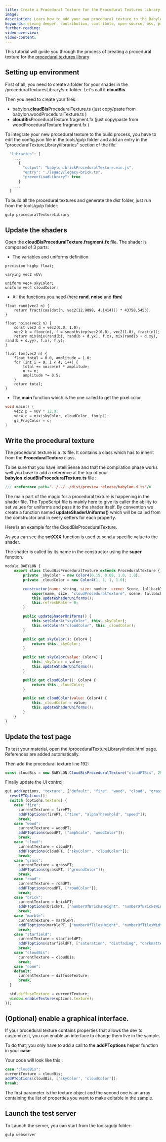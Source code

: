 ```yaml
---
title: Create a Procedural Texture for the Procedural Textures Library
image:
description: Learn how to add your own procedural texture to the Babylon.js procedural textures library.
keywords: diving deeper, contribution, contribute, open-source, oss, procedural textures library, procedural textures, develope
further-reading:
video-overview:
video-content:
---
```


This tutorial will guide you through the process of creating a procedural texture for the [procedural textures library](https://github.com/BabylonJS/Babylon.js/tree/master/packages/dev/proceduralTextures)

## Setting up environment

First of all, you need to create a folder for your shader in the /proceduralTexturesLibrary/src folder. Let's call it **cloudBis**.

Then you need to create your files:

- babylon.**cloudBis**ProceduralTexture.ts (just copy/paste from babylon.woodProceduralTexture.ts )
- **cloudBis**ProceduralTexture.fragment.fx (just copy/paste from woodProceduralTexture.fragment.fx )

To integrate your new procedural texture to the build process, you have to edit the config.json file in the tools/gulp folder and add an entry in the "proceduralTextureLibrary/libraries" section of the file:

```javascript
  "libraries": [
    ...
      {
        "output": "babylon.brickProceduralTexture.min.js",
        "entry": "./legacy/legacy-brick.ts",
        "preventLoadLibrary": true
      }
    ...
  ]
```

To build all the procedural textures and generate the _dist_ folder, just run from the tools/gulp folder:

```bash
gulp proceduralTextureLibrary
```

## Update the shaders

Open the **cloudBisProceduralTexture.fragment.fx** file.
The shader is composed of 3 parts:

- The variables and uniforms definition

```
precision highp float;

varying vec2 vUV;

uniform vec4 skyColor;
uniform vec4 cloudColor;

```

- All the functions you need (here **rand**, **noise** and **fbm**)

```
float rand(vec2 n) {
	return fract(cos(dot(n, vec2(12.9898, 4.1414))) * 43758.5453);
}

float noise(vec2 n) {
	const vec2 d = vec2(0.0, 1.0);
	vec2 b = floor(n), f = smoothstep(vec2(0.0), vec2(1.0), fract(n));
	return mix(mix(rand(b), rand(b + d.yx), f.x), mix(rand(b + d.xy), rand(b + d.yy), f.x), f.y);
}

float fbm(vec2 n) {
	float total = 0.0, amplitude = 1.0;
	for (int i = 0; i < 4; i++) {
		total += noise(n) * amplitude;
		n += n;
		amplitude *= 0.5;
	}
	return total;
}
```

- The **main** function which is the one called to get the pixel color

```c
void main() {
	vec2 p = vUV * 12.0;
	vec4 c = mix(skyColor, cloudColor, fbm(p));
	gl_FragColor = c;
}
```

## Write the procedural texture

The procedural texture is a .ts file. It contains a class which has to inherit from the **ProceduralTexture** class.

To be sure that you have intelliSense and that the compilation phase works well you have to add a reference at the top of your **babylon.cloudBisProceduralTexture.ts** file :

```javascript
/// <reference path="../../../dist/preview release/babylon.d.ts"/>
```

The main part of the magic for a procedural texture is happening in the shader file. The TypeScript file is mainly here to give its caller the ability to set values for uniforms and pass it to the shader itself.
By convention we create a function named **updateShaderUniforms()** which will be called from the constructor and in every setters for each property.

Here is an example for the CloudBisProceduralTexture.

As you can see the **setXXX** function is used to send a specific value to the shader.

The shader is called by its name in the constructor using the **super** function.

```javascript
module BABYLON {
    export class CloudBisProceduralTexture extends ProceduralTexture {
        private _skyColor = new Color4(0.15, 0.68, 1.0, 1.0);
        private _cloudColor = new Color4(1, 1, 1, 1.0);

        constructor(name: string, size: number, scene: Scene, fallbackTexture?: Texture, generateMipMaps?: boolean) {
            super(name, size, "cloudProceduralTexture", scene, fallbackTexture, generateMipMaps);
            this.updateShaderUniforms();
            this.refreshRate = 0;
        }

        public updateShaderUniforms() {
            this.setColor4("skyColor", this._skyColor);
            this.setColor4("cloudColor", this._cloudColor);
        }

        public get skyColor(): Color4 {
            return this._skyColor;
        }

        public set skyColor(value: Color4) {
            this._skyColor = value;
            this.updateShaderUniforms();
        }

        public get cloudColor(): Color4 {
            return this._cloudColor;
        }

        public set cloudColor(value: Color4) {
            this._cloudColor = value;
            this.updateShaderUniforms();
        }
    }
}
```

## Update the test page

To test your material, open the /proceduralTextureLibrary/index.html page. References are added automatically.

Then add the procedural texture line 192:

```javascript
const cloudBis = new BABYLON.CloudBisProceduralTexture("cloudPTBis", 256, scene);
```

Finally update the UI control:

```javascript
gui.add(options, "texture", ["default", "fire", "wood", "cloud", "grass", "road", "brick", "marble", "starfield", "cloudBis"]).onFinishChange(function () {
  resetPTOptions();
  switch (options.texture) {
    case "fire":
      currentTexture = firePT;
      addPToptions(firePT, ["time", "alphaThreshold", "speed"]);
      break;
    case "wood":
      currentTexture = woodPT;
      addPToptions(woodPT, ["ampScale", "woodColor"]);
      break;
    case "cloud":
      currentTexture = cloudPT;
      addPToptions(cloudPT, ["skyColor", "cloudColor"]);
      break;
    case "grass":
      currentTexture = grassPT;
      addPToptions(grassPT, ["groundColor"]);
      break;
    case "road":
      currentTexture = roadPT;
      addPToptions(roadPT, ["roadColor"]);
      break;
    case "brick":
      currentTexture = brickPT;
      addPToptions(brickPT, ["numberOfBricksHeight", "numberOfBricksWidth", "brickColor", "jointColor"]);
      break;
    case "marble":
      currentTexture = marblePT;
      addPToptions(marblePT, ["numberOfTilesHeight", "numberOfTilesWidth", "amplitude", "jointColor"]);
      break;
    case "starfield":
      currentTexture = starfieldPT;
      addPToptions(starfieldPT, ["saturation", "distfading", "darkmatter", "alpha", "time", "beta", "zoom", "formuparam", "stepsize", "tile", "brightness"]);
      break;
    case "cloudBis":
      currentTexture = cloudBis;
      break;
    case "none":
    default:
      currentTexture = diffuseTexture;
      break;
  }

  std.diffuseTexture = currentTexture;
  window.enableTexture(options.texture);
});
```

## (Optional) enable a graphical interface.

If your procedural texture contains properties that allows the dev to customize it, you can enable an interface to change them live in the sample.

To do that, you only have to add a call to the **addPToptions** helper function in your **case**

Your code will look like this :

```javascript
case "cloudBis":
currentTexture = cloudBis;
addPToptions(cloudBis, ['skyColor', 'cloudColor']);
break;
```

The first parameter is the texture object and the second one is an array containing the list of properties you want to make editable in the sample.

## Launch the test server

To Launch the server, you can start from the tools/gulp folder:

```bash
gulp webserver
```
